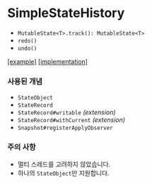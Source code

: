 # SimpleStateHistory

- `MutableState<T>.track(): MutableState<T>`
- `redo()`
- `undo()`

[[example]](https://github.com/jisungbin/SimpleStateHistory/blob/main/app/src/main/kotlin/sungbin/simplestatehistory/MainActivity.kt) [[implementation]](https://github.com/jisungbin/SimpleStateHistory/blob/main/app/src/main/kotlin/sungbin/simplestatehistory/SimpleStateHistory.kt)

### 사용된 개념

- `StateObject`
- `StateRecord`
- `StateRecord#writable` _(extension)_
- `StateRecord#withCurrent` _(extension)_
- `Snapshot#registerApplyObserver`

### 주의 사항

- 멀티 스레드를 고려하지 않았습니다.
- 하나의 `StateObject`만 지원합니다.

